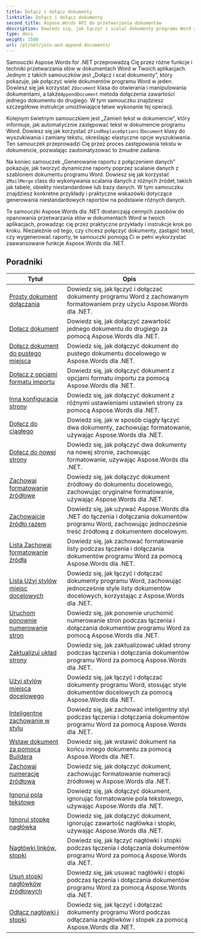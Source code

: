 ```yaml
---
title: Dołącz i dołącz dokumenty
linktitle: Dołącz i dołącz dokumenty
second_title: Aspose.Words API do przetwarzania dokumentów
description: Dowiedz się, jak łączyć i scalać dokumenty programu Word za pomocą Aspose.Words dla .NET. Samouczki przeprowadzą Cię przez kolejne etapy łączenia wielu plików programu Word w jeden dokument.
type: docs
weight: 1500
url: /pl/net/join-and-append-documents/
---
```

 Samouczki Aspose.Words for .NET przeprowadzą Cię przez różne funkcje i techniki przetwarzania słów w dokumentach Word w Twoich aplikacjach. Jednym z takich samouczków jest „Dołącz i scal dokumenty”, który pokazuje, jak połączyć wiele dokumentów programu Word w jeden. Dowiesz się jak korzystać z`Document` klasa do otwierania i manipulowania dokumentami, a także`AppendDocument` metoda dołączenia zawartości jednego dokumentu do drugiego. W tym samouczku znajdziesz szczegółowe instrukcje umożliwiające łatwe wykonanie tej operacji.

Kolejnym świetnym samouczkiem jest „Zamień tekst w dokumencie”, który informuje, jak automatycznie zastępować tekst w dokumencie programu Word. Dowiesz się jak korzystać z`FindReplaceOptions` I`Document` klasy do wyszukiwania i zamiany tekstu, określając elastyczne opcje wyszukiwania. Ten samouczek przeprowadzi Cię przez proces zastępowania tekstu w dokumencie, pozwalając zautomatyzować to żmudne zadanie.

 Na koniec samouczek „Generowanie raportu z połączeniem danych” pokazuje, jak tworzyć dynamiczne raporty poprzez scalanie danych z szablonem dokumentu programu Word. Dowiesz się jak korzystać z`MailMerge` class do wykonywania scalania danych z różnych źródeł, takich jak tabele, obiekty niestandardowe lub bazy danych. W tym samouczku znajdziesz konkretne przykłady i praktyczne wskazówki dotyczące generowania niestandardowych raportów na podstawie różnych danych.

Te samouczki Aspose.Words dla .NET dostarczają cennych zasobów do opanowania przetwarzania słów w dokumentach Word w twoich aplikacjach, prowadząc cię przez praktyczne przykłady i instrukcje krok po kroku. Niezależnie od tego, czy chcesz połączyć dokumenty, zastąpić tekst, czy wygenerować raporty, te samouczki pomogą Ci w pełni wykorzystać zaawansowane funkcje Aspose.Words dla .NET.

 ## Poradniki
| Tytuł | Opis |
| --- | --- |
| [Prosty dokument dołączania](./simple-append-document/) | Dowiedz się, jak łączyć i dołączać dokumenty programu Word z zachowanym formatowaniem przy użyciu Aspose.Words dla .NET. |
| [Dołącz dokument](./append-document/) | Dowiedz się, jak dołączyć zawartość jednego dokumentu do drugiego za pomocą Aspose.Words dla .NET. |
| [Dołącz dokument do pustego miejsca](./append-document-to-blank/) | Dowiedz się, jak dołączyć dokument do pustego dokumentu docelowego w Aspose.Words dla .NET. |
| [Dołącz z opcjami formatu importu](./append-with-import-format-options/) | Dowiedz się, jak dołączyć dokument z opcjami formatu importu za pomocą Aspose.Words dla .NET. |
| [Inna konfiguracja strony](./different-page-setup/) | Dowiedz się, jak dołączyć dokument z różnymi ustawieniami ustawień strony za pomocą Aspose.Words dla .NET. |
| [Dołącz do ciągłego](./join-continuous/) | Dowiedz się, jak w sposób ciągły łączyć dwa dokumenty, zachowując formatowanie, używając Aspose.Words dla .NET. |
| [Dołącz do nowej strony](./join-new-page/) | Dowiedz się, jak połączyć dwa dokumenty na nowej stronie, zachowując formatowanie, używając Aspose.Words dla .NET. |
| [Zachowaj formatowanie źródłowe](./keep-source-formatting/) | Dowiedz się, jak dołączyć dokument źródłowy do dokumentu docelowego, zachowując oryginalne formatowanie, używając Aspose.Words dla .NET. |
| [Zachowajcie źródło razem](./keep-source-together/) | Dowiedz się, jak używać Aspose.Words dla .NET do łączenia i dołączania dokumentów programu Word, zachowując jednocześnie treść źródłową z dokumentem docelowym. |
| [Lista Zachowaj formatowanie źródła](./list-keep-source-formatting/) | Dowiedz się, jak zachować formatowanie listy podczas łączenia i dołączania dokumentów programu Word za pomocą Aspose.Words dla .NET. |
| [Lista Użyj stylów miejsc docelowych](./list-use-destination-styles/) | Dowiedz się, jak łączyć i dołączać dokumenty programu Word, zachowując jednocześnie style listy dokumentów docelowych, korzystając z Aspose.Words dla .NET. |
| [Uruchom ponownie numerowanie stron](./restart-page-numbering/) | Dowiedz się, jak ponownie uruchomić numerowanie stron podczas łączenia i dołączania dokumentów programu Word za pomocą Aspose.Words dla .NET. |
| [Zaktualizuj układ strony](./update-page-layout/) | Dowiedz się, jak zaktualizować układ strony podczas łączenia i dołączania dokumentów programu Word za pomocą Aspose.Words dla .NET. |
| [Użyj stylów miejsca docelowego](./use-destination-styles/) | Dowiedz się, jak łączyć i dołączać dokumenty programu Word, stosując style dokumentów docelowych za pomocą Aspose.Words dla .NET. |
| [Inteligentne zachowanie w stylu](./smart-style-behavior/) | Dowiedz się, jak zachować inteligentny styl podczas łączenia i dołączania dokumentów programu Word za pomocą Aspose.Words dla .NET. |
| [Wstaw dokument za pomocą Buildera](./insert-document-with-builder/) | Dowiedz się, jak wstawić dokument na końcu innego dokumentu za pomocą Aspose.Words dla .NET. |
| [Zachowaj numerację źródłową](./keep-source-numbering/) | Dowiedz się, jak dołączyć dokument, zachowując formatowanie numeracji źródłowej w Aspose.Words dla .NET. |
| [Ignoruj pola tekstowe](./ignore-text-boxes/) | Dowiedz się, jak dołączyć dokument, ignorując formatowanie pola tekstowego, używając Aspose.Words dla .NET. |
| [Ignoruj stopkę nagłówka](./ignore-header-footer/) | Dowiedz się, jak dołączyć dokument, ignorując zawartość nagłówka i stopki, używając Aspose.Words dla .NET. |
| [Nagłówki linków, stopki](./link-headers-footers/) | Dowiedz się, jak łączyć nagłówki i stopki podczas łączenia i dołączania dokumentów programu Word za pomocą Aspose.Words dla .NET. |
| [Usuń stopki nagłówków źródłowych](./remove-source-headers-footers/) | Dowiedz się, jak usuwać nagłówki i stopki podczas łączenia i dołączania dokumentów programu Word za pomocą Aspose.Words dla .NET. |
| [Odłącz nagłówki i stopki](./unlink-headers-footers/) | Dowiedz się, jak łączyć i dołączać dokumenty programu Word podczas odłączania nagłówków i stopek za pomocą Aspose.Words dla .NET. |